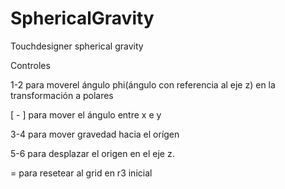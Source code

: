 # SphericalGravity
 Touchdesigner spherical gravity

 Controles

 1-2 para moverel ángulo phi(ángulo con referencia al eje z) en la transformación a polares

[ - ] para mover el ángulo entre x e y


3-4 para mover gravedad hacia el orígen

5-6 para desplazar el origen en el eje z. 

= para resetear al grid en r3 inicial

